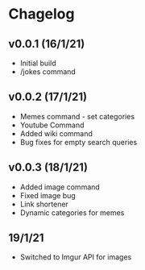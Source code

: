 # Chagelog

## v0.0.1 (16/1/21)

* Initial build
* /jokes command

## v0.0.2 (17/1/21)

* Memes command - set categories
* Youtube Command
* Added wiki command
* Bug fixes for empty search queries

## v0.0.3 (18/1/21)

* Added image command
* Fixed image bug
* Link shortener
* Dynamic categories for memes

## 19/1/21

* Switched to Imgur API for images